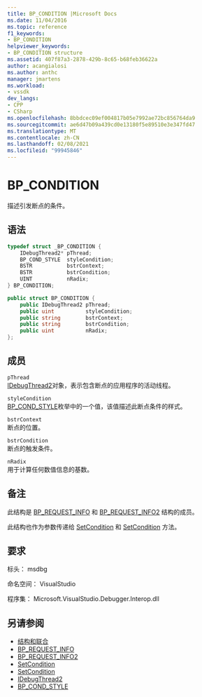 ```yaml
---
title: BP_CONDITION |Microsoft Docs
ms.date: 11/04/2016
ms.topic: reference
f1_keywords:
- BP_CONDITION
helpviewer_keywords:
- BP_CONDITION structure
ms.assetid: 407f87a3-2878-429b-8c65-b68feb36622a
author: acangialosi
ms.author: anthc
manager: jmartens
ms.workload:
- vssdk
dev_langs:
- CPP
- CSharp
ms.openlocfilehash: 8bbdcec09ef004817b05e7992ae72bc856764da9
ms.sourcegitcommit: ae6d47b09a439cd0e13180f5e89510e3e347fd47
ms.translationtype: MT
ms.contentlocale: zh-CN
ms.lasthandoff: 02/08/2021
ms.locfileid: "99945846"
---
```

# <a name="bp_condition"></a>BP_CONDITION
描述引发断点的条件。

## <a name="syntax"></a>语法

```cpp
typedef struct _BP_CONDITION {
    IDebugThread2* pThread;
    BP_COND_STYLE  styleCondition;
    BSTR           bstrContext;
    BSTR           bstrCondition;
    UINT           nRadix;
} BP_CONDITION;
```

```csharp
public struct BP_CONDITION {
    public IDebugThread2 pThread;
    public uint          styleCondition;
    public string        bstrContext;
    public string        bstrCondition;
    public uint          nRadix;
};
```

## <a name="members"></a>成员
`pThread`\
[IDebugThread2](../../../extensibility/debugger/reference/idebugthread2.md)对象，表示包含断点的应用程序的活动线程。

`styleCondition`\
[BP_COND_STYLE](../../../extensibility/debugger/reference/bp-cond-style.md)枚举中的一个值，该值描述此断点条件的样式。

`bstrContext`\
断点的位置。

`bstrCondition`\
断点的触发条件。

`nRadix`\
用于计算任何数值信息的基数。

## <a name="remarks"></a>备注
此结构是 [BP_REQUEST_INFO](../../../extensibility/debugger/reference/bp-request-info.md) 和 [BP_REQUEST_INFO2](../../../extensibility/debugger/reference/bp-request-info2.md) 结构的成员。

此结构也作为参数传递给 [SetCondition](../../../extensibility/debugger/reference/idebugboundbreakpoint2-setcondition.md) 和 [SetCondition](../../../extensibility/debugger/reference/idebugpendingbreakpoint2-setcondition.md) 方法。

## <a name="requirements"></a>要求
标头： msdbg

命名空间： VisualStudio

程序集： Microsoft.VisualStudio.Debugger.Interop.dll

## <a name="see-also"></a>另请参阅
- [结构和联合](../../../extensibility/debugger/reference/structures-and-unions.md)
- [BP_REQUEST_INFO](../../../extensibility/debugger/reference/bp-request-info.md)
- [BP_REQUEST_INFO2](../../../extensibility/debugger/reference/bp-request-info2.md)
- [SetCondition](../../../extensibility/debugger/reference/idebugboundbreakpoint2-setcondition.md)
- [SetCondition](../../../extensibility/debugger/reference/idebugpendingbreakpoint2-setcondition.md)
- [IDebugThread2](../../../extensibility/debugger/reference/idebugthread2.md)
- [BP_COND_STYLE](../../../extensibility/debugger/reference/bp-cond-style.md)
